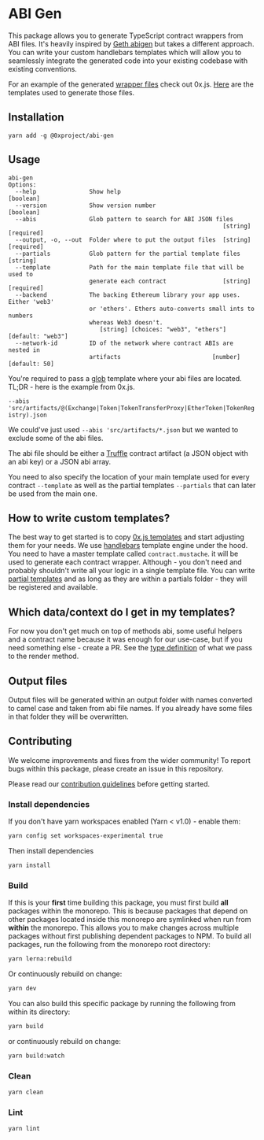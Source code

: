 # ABI Gen

This package allows you to generate TypeScript contract wrappers from ABI files.
It's heavily inspired by [Geth abigen](https://github.com/ethereum/go-ethereum/wiki/Native-DApps:-Go-bindings-to-Ethereum-contracts) but takes a different approach.
You can write your custom handlebars templates which will allow you to seamlessly integrate the generated code into your existing codebase with existing conventions.

For an example of the generated [wrapper files](https://github.com/0xProject/0x-monorepo/tree/development/packages/0x.js/src/contract_wrappers/generated) check out 0x.js.
[Here](https://github.com/0xProject/0x-monorepo/tree/development/packages/0x.js/contract_templates) are the templates used to generate those files.

## Installation

`yarn add -g @0xproject/abi-gen`

## Usage

```
abi-gen
Options:
  --help               Show help                                       [boolean]
  --version            Show version number                             [boolean]
  --abis               Glob pattern to search for ABI JSON files
                                                             [string] [required]
  --output, -o, --out  Folder where to put the output files  [string] [required]
  --partials           Glob pattern for the partial template files      [string]
  --template           Path for the main template file that will be used to
                       generate each contract                [string] [required]
  --backend            The backing Ethereum library your app uses. Either 'web3'
                       or 'ethers'. Ethers auto-converts small ints to numbers
                       whereas Web3 doesn't.
                          [string] [choices: "web3", "ethers"] [default: "web3"]
  --network-id         ID of the network where contract ABIs are nested in
                       artifacts                          [number] [default: 50]
```

You're required to pass a [glob](<https://en.wikipedia.org/wiki/Glob_(programming)>) template where your abi files are located.
TL;DR - here is the example from 0x.js.

`--abis 'src/artifacts/@(Exchange|Token|TokenTransferProxy|EtherToken|TokenRegistry).json`

We could've just used `--abis 'src/artifacts/*.json` but we wanted to exclude some of the abi files.

The abi file should be either a [Truffle](http://truffleframework.com/) contract artifact (a JSON object with an abi key) or a JSON abi array.

You need to also specify the location of your main template used for every contract `--template` as well as the partial templates `--partials` that can later be used from the main one.

## How to write custom templates?

The best way to get started is to copy [0x.js templates](https://github.com/0xProject/0x-monorepo/tree/development/packages/0x.js/contract_templates) and start adjusting them for your needs.
We use [handlebars](http://handlebarsjs.com/) template engine under the hood.
You need to have a master template called `contract.mustache`. it will be used to generate each contract wrapper. Although - you don't need and probably shouldn't write all your logic in a single template file. You can write [partial templates](http://handlebarsjs.com/partials.html) and as long as they are within a partials folder - they will be registered and available.

## Which data/context do I get in my templates?

For now you don't get much on top of methods abi, some useful helpers and a contract name because it was enough for our use-case, but if you need something else - create a PR.
See the [type definition](https://github.com/0xProject/0x-monorepo/tree/development/packages/abi-gen/src/types.ts) of what we pass to the render method.

## Output files

Output files will be generated within an output folder with names converted to camel case and taken from abi file names. If you already have some files in that folder they will be overwritten.

## Contributing

We welcome improvements and fixes from the wider community! To report bugs within this package, please create an issue in this repository.

Please read our [contribution guidelines](../../CONTRIBUTING.md) before getting started.

### Install dependencies

If you don't have yarn workspaces enabled (Yarn < v1.0) - enable them:

```bash
yarn config set workspaces-experimental true
```

Then install dependencies

```bash
yarn install
```

### Build

If this is your **first** time building this package, you must first build **all** packages within the monorepo. This is because packages that depend on other packages located inside this monorepo are symlinked when run from **within** the monorepo. This allows you to make changes across multiple packages without first publishing dependent packages to NPM. To build all packages, run the following from the monorepo root directory:

```bash
yarn lerna:rebuild
```

Or continuously rebuild on change:

```bash
yarn dev
```

You can also build this specific package by running the following from within its directory:

```bash
yarn build
```

or continuously rebuild on change:

```bash
yarn build:watch
```

### Clean

```bash
yarn clean
```

### Lint

```bash
yarn lint
```
